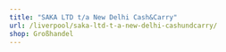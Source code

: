 ```yaml
---
title: "SAKA LTD t/a New Delhi Cash&Carry"
url: /liverpool/saka-ltd-t-a-new-delhi-cashundcarry/
shop: Großhandel
---
```

